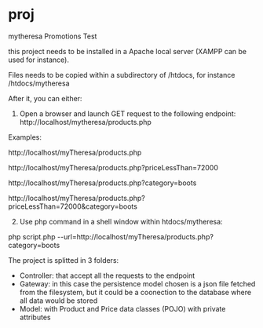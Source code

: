 # proj

mytheresa Promotions Test

this project needs to be installed in a Apache local server (XAMPP can be used for instance).

Files needs to be copied within a subdirectory of /htdocs, for instance /htdocs/mytheresa

After it, you can either:

1. Open a browser and launch GET request to the following endpoint: http://localhost/mytheresa/products.php

  Examples:
  
  http://localhost/myTheresa/products.php
  
  http://localhost/myTheresa/products.php?priceLessThan=72000
  
  http://localhost/myTheresa/products.php?category=boots
  
  http://localhost/myTheresa/products.php?priceLessThan=72000&category=boots
  
2. Use php command in a shell window within htdocs/mytheresa:

  php script.php --url=http://localhost/myTheresa/products.php?category=boots
  

The project is splitted in 3 folders:
- Controller: that accept all the requests to the endpoint
- Gateway: in this case the persistence model chosen is a json file fetched from the filesystem, but it could be a coonection to the database where all data would be stored
- Model: with Product and Price data classes (POJO) with private attributes


